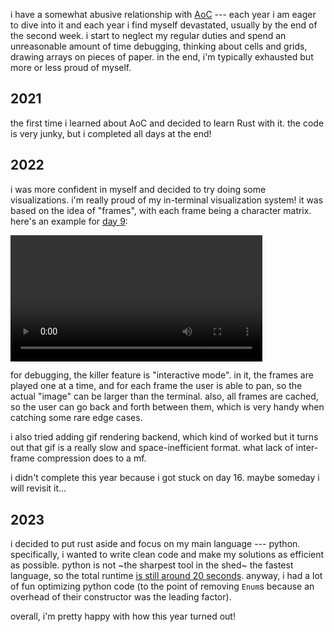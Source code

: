i have a somewhat abusive relationship with [AoC](https://adventofcode.com/) ---
each year i am eager to dive into it and each year i find myself devastated, usually by
the end of the second week. i start to neglect my regular duties and spend an unreasonable
amount of time debugging, thinking about cells and grids, drawing arrays on pieces of paper.
in the end, i'm typically exhausted but more or less proud of myself.

## 2021
the first time i learned about AoC and decided to learn Rust with it. the code is very
junky, but i completed all days at the end!

## 2022
i was more confident in myself and decided to try doing some visualizations. i'm really
proud of my in-terminal visualization system! it was based on the idea of "frames", with
each frame being a character matrix. here's an example for
[day 9](https://adventofcode.com/2022/day/9):

<video width="80%" controls>
  <source src="media/aoc-2022-d9-visualization.mov" type="video/mp4">
</video>

for debugging, the killer feature is "interactive mode". in it, the frames are played one
at a time, and for each frame the user is able to pan, so the actual "image" can be larger than
the terminal. also, all frames are cached, so the user can go back and forth between them, which
is very handy when catching some rare edge cases.

i also tried adding gif rendering backend, which kind of worked but it turns out that gif is
a really slow and space-inefficient format. what lack of inter-frame compression does to a mf. 

i didn't complete this year because i got stuck on day 16. maybe someday i will revisit it...

## 2023
i decided to put rust aside and focus on my main language --- python. specifically, i wanted to
write clean code and make my solutions as efficient as possible. python is not
~the sharpest tool in the shed~ the fastest language, so the total runtime
[is still around 20 seconds](https://github.com/nj-vs-vh/advent-of-code-2023?tab=readme-ov-file#results).
anyway, i had a lot of fun optimizing python code (to the point of removing `Enum`s because an
overhead of their constructor was the leading factor).

overall, i'm pretty happy with how this year turned out!
